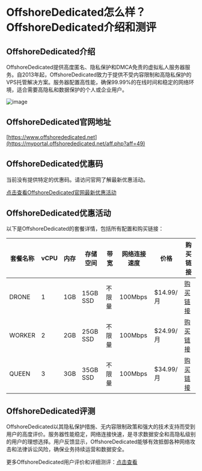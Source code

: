 # OffshoreDedicated怎么样？OffshoreDedicated介绍和测评

## OffshoreDedicated介绍
OffshoreDedicated提供高度匿名、隐私保护和DMCA免责的虚拟私人服务器服务。自2013年起，OffshoreDedicated致力于提供不受内容限制和高隐私保护的VPS托管解决方案。服务器配置高性能，确保99.99%的在线时间和稳定的网络环境，适合需要高隐私和数据保护的个人或企业用户。

![image](https://github.com/mmorefield8/OffshoreDedicated/assets/169787552/3b983502-8946-4c80-9b0a-3010b4764e62)

## OffshoreDedicated官网地址
[https://www.offshorededicated.net](https://myportal.offshorededicated.net/aff.php?aff=49)

## OffshoreDedicated优惠码
当前没有提供特定的优惠码。请访问官网了解最新优惠活动。

[点击查看OffshoreDedicated官网最新优惠活动](https://myportal.offshorededicated.net/aff.php?aff=49)

## OffshoreDedicated优惠活动

以下是OffshoreDedicated的套餐详情，包括所有配置和购买链接：

| 套餐名称 | vCPU | 内存 | 存储空间 | 带宽    | 网络连接速度 | 价格    | 购买链接                                     |
|----------|------|------|----------|---------|--------------|---------|---------------------------------------------|
| DRONE    | 1    | 1GB  | 15GB SSD | 不限量  | 100Mbps      | $14.99/月 | [购买链接](https://myportal.offshorededicated.net/aff.php?aff=49&pid=8) |
| WORKER   | 2    | 2GB  | 25GB SSD | 不限量  | 100Mbps      | $24.99/月 | [购买链接](https://myportal.offshorededicated.net/aff.php?aff=49&pid=9) |
| QUEEN    | 3    | 3GB  | 35GB SSD | 不限量  | 100Mbps      | $34.99/月 | [购买链接](https://myportal.offshorededicated.net/aff.php?aff=49&pid=10)|

## OffshoreDedicated评测
OffshoreDedicated以其隐私保护措施、无内容限制政策和强大的技术支持而受到用户的高度评价。服务器性能稳定，网络连接快速，是寻求数据安全和高隐私级别的用户的理想选择。用户反馈显示，OffshoreDedicated能够有效抵御各种网络攻击和法律诉讼风险，确保业务持续运营和数据安全。

更多OffshoreDedicated用户评价和详细测评：[点击查看](https://myportal.offshorededicated.net/aff.php?aff=49)
